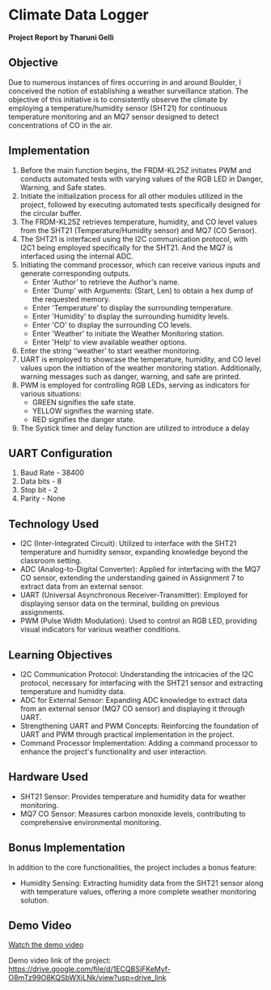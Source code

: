 # Climate Data Logger

**Project Report by Tharuni Gelli**

## Objective

Due to numerous instances of fires occurring in and around Boulder, I conceived the notion of establishing a weather surveillance station. The objective of this initiative is to consistently observe the climate by employing a temperature/humidity sensor (SHT21) for continuous temperature monitoring and an MQ7 sensor designed to detect concentrations of CO in the air.

## Implementation

1. Before the main function begins, the FRDM-KL25Z initiates PWM and conducts automated tests with varying values of the RGB LED in Danger, Warning, and Safe states.
2. Initiate the initialization process for all other modules utilized in the project, followed by executing automated tests specifically designed for the circular buffer.
3. The FRDM-KL25Z retrieves temperature, humidity, and CO level values from the SHT21 (Temperature/Humidity sensor) and MQ7 (CO Sensor).
4. The SHT21 is interfaced using the I2C communication protocol, with I2C1 being employed specifically for the SHT21. And the MQ7 is interfaced using the internal ADC.
5. Initiating the command processor, which can receive various inputs and generate corresponding outputs.
   - Enter 'Author' to retrieve the Author's name.
   - Enter 'Dump' with Arguments: (Start, Len) to obtain a hex dump of the requested memory.
   - Enter 'Temperature' to display the surrounding temperature.
   - Enter 'Humidity' to display the surrounding humidity levels.
   - Enter 'CO' to display the surrounding CO levels.
   - Enter 'Weather' to initiate the Weather Monitoring station.
   - Enter 'Help' to view available weather options.
6. Enter the string ‘‘weather’ to start weather monitoring.
7. UART is employed to showcase the temperature, humidity, and CO level values upon the initiation of the weather monitoring station. Additionally, warning messages such as danger, warning, and safe are printed.
8. PWM is employed for controlling RGB LEDs, serving as indicators for various situations:
   - GREEN signifies the safe state.
   - YELLOW signifies the warning state.
   - RED signifies the danger state.
9. The Systick timer and delay function are utilized to introduce a delay

## UART Configuration

1. Baud Rate - 38400
2. Data bits - 8
3. Stop bit - 2
4. Parity - None

## Technology Used

- I2C (Inter-Integrated Circuit): Utilized to interface with the SHT21 temperature and humidity sensor, expanding knowledge beyond the classroom setting.
- ADC (Analog-to-Digital Converter): Applied for interfacing with the MQ7 CO sensor, extending the understanding gained in Assignment 7 to extract data from an external sensor.
- UART (Universal Asynchronous Receiver-Transmitter): Employed for displaying sensor data on the terminal, building on previous assignments.
- PWM (Pulse Width Modulation): Used to control an RGB LED, providing visual indicators for various weather conditions.

## Learning Objectives

- I2C Communication Protocol: Understanding the intricacies of the I2C protocol, necessary for interfacing with the SHT21 sensor and extracting temperature and humidity data.
- ADC for External Sensor: Expanding ADC knowledge to extract data from an external sensor (MQ7 CO sensor) and displaying it through UART.
- Strengthening UART and PWM Concepts: Reinforcing the foundation of UART and PWM through practical implementation in the project.
- Command Processor Implementation: Adding a command processor to enhance the project's functionality and user interaction.

## Hardware Used

- SHT21 Sensor: Provides temperature and humidity data for weather monitoring.
- MQ7 CO Sensor: Measures carbon monoxide levels, contributing to comprehensive environmental monitoring.

## Bonus Implementation

In addition to the core functionalities, the project includes a bonus feature:

- Humidity Sensing: Extracting humidity data from the SHT21 sensor along with temperature values, offering a more complete weather monitoring solution.

## Demo Video

[Watch the demo video](https://drive.google.com/file/d/1ECQBSjFKeMyf-O8mTz99O8KQSbWXjLNk/view?usp=drive_link)

Demo video link of the project:
https://drive.google.com/file/d/1ECQBSjFKeMyf-O8mTz99O8KQSbWXjLNk/view?usp=drive_link
